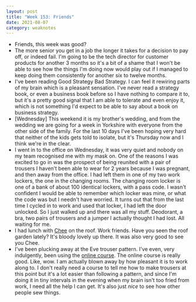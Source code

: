 ```yaml
---
layout: post
title: "Week 153: Friends"
date: 2021-08-07
category: weaknotes
---
```

* Friends, this week was good?
* The more senior you get in a job the longer it takes for a decision to pay off, or indeed fail. I'm going to be the tech director for customer products for another 3 months so it's a bit of a shame that I won't be able to see how the things I'm doing now would play out if I managed to keep doing them consistently for another six to twelve months.
* I've been reading Good Strategy Bad Strategy. I can feel it rewiring parts of my brain which is a pleasant sensation. I've never read a strategy book, or even a business book before so I have nothing to compare it to, but it's a pretty good signal that I am able to tolerate and even enjoy it, which is not something I'd expect to be able to say about a book on business strategy.
* [Wednesday] This weekend it is my brother's wedding, and from the wedding we are going for a week in Yorkshire with everyone from the other side of the family. For the last 10 days I've been hoping very hard that neither of the kids gets told to isolate, but it's Thursday now and I think we're in the clear.
* I went in to the office on Wednesday, it was very quiet and nobody on my team recognised me with my mask on. One of the reasons I was excited to go in was the prospect of being reunited with a pair of trousers I haven't been able to wear for 2 years because I was pregnant, and then away from the office. I had left them in one of my two work lockers, the one in the changing rooms. The changing room locker is one of a bank of about 100 identical lockers, with a pass code. I wasn't confident I would be able to remember which locker was mine, or what the code was but I needn't have worried. It turns out that from the last time I cycled in to work and used that locker, I had left the door unlocked. So I just walked up and there was all my stuff. Deodorant, a bra, two pairs of trousers and a jumper I actually thought I had lost. All waiting for me.
* I had lunch with [Chee](https://chee.snoot.club/) on the roof. Work friends. Have you seen the roof garden lately? It's bloody lovely up there. It was also very good to see you Chee.
* I've been plucking away at the Eve trouser pattern. I've even, very indulgently, been using the [online course](https://merchantandmillsclasses.com/the-eve-tutorial/). The online course is really good. Like, wow. I am actually blown away by how pleasant it is to work along to. I don't really need a course to tell me how to make trousers at this point but it's a lot easier than following a pattern, and since I'm doing it in tiny intervals in the evening when my brain isn't too fried from work, I need all the help I can get. It's also just _nice_ to see how other people sew things.
